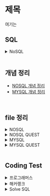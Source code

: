 # 제목
여기는

## SQL

<details>
<summary>NoSQL</summary>

### mongodb fuctions
- insertOne() : 
db.car_info.insertOne({...})
#명령어 설명 예시 정리 필요

- inserMany() 
db.posts.deleteMany({ category: "Event" })
{
  acknowledged: true,
  deletedCount: 4
}

db.posts.deleteMany({})
{
  acknowledged: true,
  deletedCount: 1
}

-find()
db.fruits.find({})

-db.posts.find({}, {_id:1, title:1, category:1, likes:1}) ;

-db.posts.updateMany({}, {$inc : {likes : 1} }) ;

</details>

<br/>

## 개념 정리
- [NOSQL 개념 정리]()
- [MYSQL 개념 정리]()

<br/>

## file 정리
<details>
<summary>NOSQL</summary>

|구분|파일명|적용내용|파일내용|비고|
|--|--|--|--|--|
|1|[mongo_insert.py](./NoSQL/mongo_insert.py)||||
|2|[mongo_inserts_doubleCollection.py](./NoSQL/mongo_inserts_doubleCollection.py)||||
|3|[mongo_finds.py](./NoSQL/mongo_finds.py)||||
|4|[mongo_deletes.py](./NoSQL/mongo_deletes.py)||||

</details>

<details>
<summary>NOSQL QUEST</summary>

|구분|파일명|적용내용|파일내용|비고|
|--|--|--|--|--|
|1|[mongo_insert_functions.py](./NoSQL/quests/mongo_insert_functions.py)||||
|2|[todolist.py](./NoSQL/quests/todolist.py)||||
|3|[solvingProblem_main.py](/docs/NoSQL/quests/solvingProblem_main.py)||||
|4|[solvingProblem_functions.py](./NoSQL/quests/solvingProblem_functions.py)||||


</details>

<details>
<summary>MYSQL</summary>

|구분|파일명|적용내용|파일내용|비고|
|--|--|--|--|--|
|1|||||
|2|||||
|3|||||
|4|||||
|5|||||
|6|||||
|7|||||
|8|||||
|9|||||
|10|||||
|11|||||
|12|||||

</details>

<details>
<summary>MYSQL QUEST</summary>

|구분|파일명|적용내용|파일내용|비고|
|--|--|--|--|--|
|1|[STUDY_BOARDS.sql](./SQLs/quests/STUDY_BOARDS.sql)||||
|2|[STUDY_CARS.sql](./SQLs/quests/STUDY_CARS.sql)||||
|3|[STUDY_USERS.sql](./SQLs/quests/STUDY_USERS.sql)||||
|4|[STUDY_MOVIES.sql](./SQLs/quests/STUDY_MOVIES.sql)||||
|5|[notice_inserts.sql](./SQLs/quests/notice_inserts.sql)||||
|6|[notice_deletes.sql](./SQLs/quests/notice_deletes.sql)||||
|7|[STUDY_USERSwithInestSQL.sql](./SQLs/quests/)||||
|8|[selectwhereRangeAndEquals.sql](./SQLs/quests/selectwhereRangeAndEquals.sql)||||
|9|[select_group_havings_orderby.sql](./SQLs/quests/select_group_havings_orderby.sql)||||
|10|[select_subquerys.sql](./SQLs/quests/select_subquerys.sql)||||
|11|[select_joins.sql](./SQLs/quests/select_joins.sql)||||
|12|[select_alls.sql](./SQLs/quests/select_alls.sql)||||
|13|[common_codes.sql]()||||

</details>

<br/>

## Coding Test

<details>
  <summary>프로그래머스</summary>
  
|NO|구분|소스|문제설명|출처|
|--|--|--|--|--|
|1|IS NULL|[SQL](./SQLs/codingtest/131114.sql)|경기도에 위치한 식품창고 목록 출력하기|[프로그래머스 131114](https://school.programmers.co.kr/learn/courses/30/lessons/131114)|
|2|IS NULL|[SQL](./SQLs/codingtest/59039.sql)|이름이 없는 동물의 아이디|[프로그래머스 59039](https://school.programmers.co.kr/learn/courses/30/lessons/59039)|
|3|IS NULL|[SQL](./SQLs/codingtest/59407.sql)|이름이 있는 동물의 아이디|[프로그래머스 59407](https://school.programmers.co.kr/learn/courses/30/lessons/59407)|
|4|IS NULL|[SQL](./SQLs/codingtest/59410.sql)|NULL 처리하기|[프로그래머스 59410](https://school.programmers.co.kr/learn/courses/30/lessons/59410)|
|5|IS NULL|[SQL](./SQLs/codingtest/131528.sql)|나이 정보가 없는 회원 수 구하기|[프로그래머스 131528](https://school.programmers.co.kr/learn/courses/30/lessons/131528)|
|6|IS NULL|[SQL](./SQLs/codingtest/273710.sql)|ROOT 아이템 구하기|[프로그래머스 273710](https://school.programmers.co.kr/learn/courses/30/lessons/273710)|
|7|IS NULL|[SQL](./SQLs/codingtest/273712.sql)|업그레이드 할 수 없는 아이템 구하기|[프로그래머스 273712](https://school.programmers.co.kr/learn/courses/30/lessons/273712)|
|8|IS NULL|[SQL](./SQLs/codingtest/293259.sql)|잡은 물고기의 평균 길이 구하기|[프로그래머스 293259](https://school.programmers.co.kr/learn/courses/30/lessons/293259)|
|9|SUM, MAX, MIN|[SQL](./SQLs/codingtest/131697.sql)|가장 비싼 상품 구하기|[프로그래머스 131697](https://school.programmers.co.kr/learn/courses/30/lessons/131697)|
|10|SUM, MAX, MIN|[SQL](./SQLs/codingtest/131115.sql)|가격이 제일 비싼 식품의 정보 출력하기|[프로그래머스 131115](https://school.programmers.co.kr/learn/courses/30/lessons/131115)|
|11|SUM, MAX, MIN|[SQL](./SQLs/codingtest/59415.sql)|최댓값 구하기|[프로그래머스 59415](https://school.programmers.co.kr/learn/courses/30/lessons/59415)|
|12|SUM, MAX, MIN|[SQL](./SQLs/codingtest/59038.sql)|최솟값 구하기|[프로그래머스 59038](https://school.programmers.co.kr/learn/courses/30/lessons/59038)|
|13|SUM, MAX, MIN|[SQL](./SQLs/codingtest/59406.sql)|동물 수 구하기|[프로그래머스 59406](https://school.programmers.co.kr/learn/courses/30/lessons/59406)|
|14|SUM, MAX, MIN|[SQL](./SQLs/codingtest/59408.sql)|중복 제거하기|[프로그래머스 59408](https://school.programmers.co.kr/learn/courses/30/lessons/59408)|
|15|SUM, MAX, MIN|[SQL](./SQLs/codingtest/273709.sql)|조건에 맞는 아이템들의 가격의 총합 구하기|[프로그래머스 273709](https://school.programmers.co.kr/learn/courses/30/lessons/273709)|
|16|SUM, MAX, MIN|[SQL](./SQLs/codingtest/293261.sql)|물고기 종류 별 대어 찾기|[프로그래머스 293261](https://school.programmers.co.kr/learn/courses/30/lessons/293261)|
|17|SUM, MAX, MIN|[SQL](./SQLs/codingtest/298515.sql)|잡은 물고기 중 가장 큰 물고기의 길이 구하기|[프로그래머스 298515](https://school.programmers.co.kr/learn/courses/30/lessons/298515)|
|18|SUM, MAX, MIN|[SQL](./SQLs/codingtest/299310.sql)|연도별 대장균 크기의 편차 구하기 |[프로그래머스 299310](https://school.programmers.co.kr/learn/courses/30/lessons/299310)|
|19|SELECT|[SQL](./SQLs/codingtest/151136.sql)|평균 일일 대여 요금 구하기|[프로그래머스 151136](https://school.programmers.co.kr/learn/courses/30/lessons/151136)|
|20|SELECT|[SQL](./SQLs/codingtest/144853.sql)|조건에 맞는 도서 리스트 출력하기|[프로그래머스 144853](https://school.programmers.co.kr/learn/courses/30/lessons/144853)|
|21|SELECT|[SQL](./SQLs/codingtest/132201.sql)|12세 이하인 여자 환자 목록 출력하기|[프로그래머스 132201](https://school.programmers.co.kr/learn/courses/30/lessons/132201)|
|22|SELECT|[SQL](./SQLs/codingtest/164673.sql)|조건에 부합하는 중고거래 댓글 조회하기|[프로그래머스 164673](https://school.programmers.co.kr/learn/courses/30/lessons/164673)|
|23|SELECT|[SQL](./SQLs/codingtest/131120.sql)|3월에 태어난 여성 회원 목록 출력하기|[프로그래머스 131120](https://school.programmers.co.kr/learn/courses/30/lessons/131120)|
|24|SELECT|[SQL](./SQLs/codingtest/132203.sql)|흉부외과 또는 일반외과 의사 목록 출력하기|[프로그래머스 132203](https://school.programmers.co.kr/learn/courses/30/lessons/132203)|
|25|SELECT|[SQL](./SQLs/codingtest/133025.sql)|과일로 만든 아이스크림 고르기|[프로그래머스 133025](https://school.programmers.co.kr/learn/courses/30/lessons/133025)|
|26|SELECT|[SQL](./SQLs/codingtest/133024.sql)|인기있는 아이스크림|[프로그래머스 133024](https://school.programmers.co.kr/learn/courses/30/lessons/133024)|
|27|SELECT|[SQL](./SQLs/codingtest/131112.sql)|강원도에 위치한 생산공장 목록 출력하기|[프로그래머스 131112](https://school.programmers.co.kr/learn/courses/30/lessons/131112)|
|28|SELECT|[SQL](./SQLs/codingtest/131118.sql)|서울에 위치한 식당 목록 출력하기|[프로그래머스 131118](https://school.programmers.co.kr/learn/courses/30/lessons/131118)|
|29|SELECT|[SQL](./SQLs/codingtest/131536.sql)|재구매가 일어난 상품과 회원 리스트 구하기|[프로그래머스 131536](https://school.programmers.co.kr/learn/courses/30/lessons/131536)|
|30|SELECT|[SQL](./SQLs/codingtest/59034.sql)|모든 레코드 조회하기|[프로그래머스 59034](https://school.programmers.co.kr/learn/courses/30/lessons/59034)|
|31|SELECT|[SQL](./SQLs/codingtest/131537.sql)|오프라인/온라인 판매 데이터 통합하기|[프로그래머스 131537](https://school.programmers.co.kr/learn/courses/30/lessons/131537)|
|32|SELECT|[SQL](./SQLs/codingtest/59035.sql)|역순 정렬하기|[프로그래머스 59035](https://school.programmers.co.kr/learn/courses/30/lessons/59035)|
|33|SELECT|[SQL](./SQLs/codingtest/59036.sql)|아픈 동물 찾기|[프로그래머스 59036](https://school.programmers.co.kr/learn/courses/30/lessons/59036)|
|34|SELECT|[SQL](./SQLs/codingtest/59037.sql)|어린 동물 찾기|[프로그래머스 59037](https://school.programmers.co.kr/learn/courses/30/lessons/59037)|
|35|SELECT|[SQL](./SQLs/codingtest/59403.sql)|동물의 아이디와 이름|[프로그래머스 59403](https://school.programmers.co.kr/learn/courses/30/lessons/59403)|
|36|SELECT|[SQL](./SQLs/codingtest/59404.sql)|여러 기준으로 정렬하기|[프로그래머스 59404](https://school.programmers.co.kr/learn/courses/30/lessons/59404)|
|37|SELECT|[SQL](./SQLs/codingtest/59405.sql)|상위 n개 레코드|[프로그래머스 59405](https://school.programmers.co.kr/learn/courses/30/lessons/59405)|
|38|SELECT|[SQL](./SQLs/codingtest/131535.sql)|조건에 맞는 회원수 구하기|[프로그래머스 131535](https://school.programmers.co.kr/learn/courses/30/lessons/131535)|
|39|SELECT|[SQL](./SQLs/codingtest/273711.sql)|업그레이드 된 아이템 구하기|[프로그래머스 273711](https://school.programmers.co.kr/learn/courses/30/lessons/273711)|
|40|SELECT|[SQL](./SQLs/codingtest/276013.sql)|Python 개발자 찾기|[프로그래머스 276013](https://school.programmers.co.kr/learn/courses/30/lessons/276013)|
|41|SELECT|[SQL](./SQLs/codingtest/276034.sql)|조건에 맞는 개발자 찾기|[프로그래머스 276034](https://school.programmers.co.kr/learn/courses/30/lessons/276034)|
|42|SELECT|[SQL](./SQLs/codingtest/293258.sql)|잔챙이 잡은 수 구하기|[프로그래머스 293258](https://school.programmers.co.kr/learn/courses/30/lessons/293258)|
|43|SELECT|[SQL](./SQLs/codingtest/298517.sql)|가장 큰 물고기 10마리 구하기|[프로그래머스 298517](https://school.programmers.co.kr/learn/courses/30/lessons/298517)|
|44|SELECT|[SQL](./SQLs/codingtest/298518.sql)|특정 물고기를 잡은 총 수 구하기|[프로그래머스 298518](https://school.programmers.co.kr/learn/courses/30/lessons/298518)|
|45|SELECT|[SQL](./SQLs/codingtest/299305.sql)|대장균들의 자식의 수 구하기|[프로그래머스 299305](https://school.programmers.co.kr/learn/courses/30/lessons/299305)|
|46|SELECT|[SQL](./SQLs/codingtest/299307.sql)|대장균의 크기에 따라 분류하기 1|[프로그래머스 299307](https://school.programmers.co.kr/learn/courses/30/lessons/299307)|
|47|SELECT|[SQL](./SQLs/codingtest/301646.sql)|특정 형질을 가지는 대장균 찾기|[프로그래머스 301646](https://school.programmers.co.kr/learn/courses/30/lessons/301646)|
|48|SELECT|[SQL](./SQLs/codingtest/301647.sql)|부모의 형질을 모두 가지는 대장균 찾기|[프로그래머스 301647](https://school.programmers.co.kr/learn/courses/30/lessons/301647)|
|49|SELECT|[SQL](./SQLs/codingtest/301649.sql)|대장균의 크기에 따라 분류하기 2|[프로그래머스 301649](https://school.programmers.co.kr/learn/courses/30/lessons/301649)|
|50|SELECT|[SQL](./SQLs/codingtest/301650.sql)|특정 세대의 대장균 찾기|[프로그래머스 301650](https://school.programmers.co.kr/learn/courses/30/lessons/301650)|
|51|SELECT|[SQL](./SQLs/codingtest/301651.sql)|멸종위기의 대장균 찾기|[프로그래머스 301651](https://school.programmers.co.kr/learn/courses/30/lessons/301651)|
|53|JOIN|[SQL](./SQLs/codingtest/133027.sql)|주문량이 많은 아이스크림들 조회하기|[프로그래머스 133027](https://school.programmers.co.kr/learn/courses/30/lessons/133027)|
|54|JOIN|[SQL](./SQLs/codingtest/131117.sql)|5월 식품들의 총매출 조회하기|[프로그래머스 131117](https://school.programmers.co.kr/learn/courses/30/lessons/131117)|
|55|JOIN|[SQL](./SQLs/codingtest/157339.sql)|특정 기간동안 대여 가능한 자동차들의 대여비용 구하기|[프로그래머스 157339](https://school.programmers.co.kr/learn/courses/30/lessons/157339)|
|56|JOIN|[SQL](./SQLs/codingtest/144854.sql)|조건에 맞는 도서와 저자 리스트 출력하기|[프로그래머스 144854](https://school.programmers.co.kr/learn/courses/30/lessons/144854)|
|57|JOIN|[SQL](./SQLs/codingtest/131124.sql)|그룹별 조건에 맞는 식당 목록 출력하기|[프로그래머스 131124](https://school.programmers.co.kr/learn/courses/30/lessons/131124)|
|58|JOIN|[SQL](./SQLs/codingtest/59042.sql)|없어진 기록 찾기|[프로그래머스 59042](https://school.programmers.co.kr/learn/courses/30/lessons/59042)|
|59|JOIN|[SQL](./SQLs/codingtest/59043.sql)|있었는데요 없었습니다|[프로그래머스 59043](https://school.programmers.co.kr/learn/courses/30/lessons/59043)|
|60|JOIN|[SQL](./SQLs/codingtest/59044.sql)|오랜 기간 보호한 동물(1)|[프로그래머스 59044](https://school.programmers.co.kr/learn/courses/30/lessons/59044)|
|61|JOIN|[SQL](./SQLs/codingtest/59045.sql)|보호소에서 중성화한 동물|[프로그래머스 59045](https://school.programmers.co.kr/learn/courses/30/lessons/59045)|
|62|JOIN|[SQL](./SQLs/codingtest/131533.sql)|상품 별 오프라인 매출 구하기|[프로그래머스 131533](https://school.programmers.co.kr/learn/courses/30/lessons/131533)|
|52|JOIN|[SQL](./SQLs/codingtest/131534.sql)|상품을 구매한 회원 비율 구하기|[프로그래머스 131534](https://school.programmers.co.kr/learn/courses/30/lessons/131534)|
|63|JOIN|[SQL](./SQLs/codingtest/276035.sql)|FrontEnd 개발자 찾기|[프로그래머스 276035](https://school.programmers.co.kr/learn/courses/30/lessons/276035)|
|64|GROUP BY|[SQL](./SQLs/codingtest/151137.sql)|자동차 종류 별 특정 옵션이 포함된 자동차 수 구하기|[프로그래머스 151137](https://school.programmers.co.kr/learn/courses/30/lessons/151137)|
|65|GROUP BY|[SQL](./SQLs/codingtest/151139.sql)|대여 횟수가 많은 자동차들의 월별 대여 횟수 구하기|[프로그래머스 151139](https://school.programmers.co.kr/learn/courses/30/lessons/151139)|
|66|GROUP BY|[SQL](./SQLs/codingtest/133026.sql)|성분으로 구분한 아이스크림 총 주문량|[프로그래머스 133026](https://school.programmers.co.kr/learn/courses/30/lessons/133026)|
|67|GROUP BY|[SQL](./SQLs/codingtest/164668.sql)|조건에 맞는 사용자와 총 거래금액 조회하기|[프로그래머스 164668](https://school.programmers.co.kr/learn/courses/30/lessons/164668)|
|68|GROUP BY|[SQL](./SQLs/codingtest/131123.sql)|즐겨찾기가 가장 많은 식당 정보 출력하기|[프로그래머스 131123](https://school.programmers.co.kr/learn/courses/30/lessons/131123)|
|69|GROUP BY|[SQL](./SQLs/codingtest/144855.sql)|카테고리 별 도서 판매량 집계하기|[프로그래머스 144855](https://school.programmers.co.kr/learn/courses/30/lessons/144855)|
|70|GROUP BY|[SQL](./SQLs/codingtest/157340.sql)|자동차 대여 기록에서 대여중 / 대여 가능 여부 구분하기|[프로그래머스 157340](https://school.programmers.co.kr/learn/courses/30/lessons/157340)|
|71|GROUP BY|[SQL](./SQLs/codingtest/132202.sql)|진료과별 총 예약 횟수 출력하기|[프로그래머스 132202](https://school.programmers.co.kr/learn/courses/30/lessons/132202)|
|72|GROUP BY|[SQL](./SQLs/codingtest/144856.sql)|저자 별 카테고리 별 매출액 집계하기|[프로그래머스 144856](https://school.programmers.co.kr/learn/courses/30/lessons/144856)|
|73|GROUP BY|[SQL](./SQLs/codingtest/131116.sql)|식품분류별 가장 비싼 식품의 정보 조회하기|[프로그래머스 131116](https://school.programmers.co.kr/learn/courses/30/lessons/131116)|
|74|GROUP BY|[SQL](./SQLs/codingtest/59040.sql)|고양이와 개는 몇 마리 있을까|[프로그래머스 59040](https://school.programmers.co.kr/learn/courses/30/lessons/59040)|
|75|GROUP BY|[SQL](./SQLs/codingtest/59041.sql)|동명 동물 수 찾기|[프로그래머스 59041](https://school.programmers.co.kr/learn/courses/30/lessons/59041)|
|76|GROUP BY|[SQL](./SQLs/codingtest/131532.sql)|년, 월, 성별 별 상품 구매 회원 수 구하기|[프로그래머스 131532](https://school.programmers.co.kr/learn/courses/30/lessons/131532)|
|77|GROUP BY|[SQL](./SQLs/codingtest/59412.sql)|입양 시각 구하기(1)|[프로그래머스 59412](https://school.programmers.co.kr/learn/courses/30/lessons/59412)|
|78|GROUP BY|[SQL](./SQLs/codingtest/59413.sql)|입양 시각 구하기(2)|[프로그래머스 59413](https://school.programmers.co.kr/learn/courses/30/lessons/59413)|
|79|GROUP BY|[SQL](./SQLs/codingtest/131530.sql)|가격대 별 상품 개수 구하기|[프로그래머스 131530](https://school.programmers.co.kr/learn/courses/30/lessons/131530)|
|80|GROUP BY|[SQL](./SQLs/codingtest/276036.sql)|언어별 개발자 분류하기|[프로그래머스 276036](https://school.programmers.co.kr/learn/courses/30/lessons/276036)|
|81|GROUP BY|[SQL](./SQLs/codingtest/284527.sql)|조건에 맞는 사원 정보 조회하기|[프로그래머스 284527](https://school.programmers.co.kr/learn/courses/30/lessons/284527)|
|82|GROUP BY|[SQL](./SQLs/codingtest/284528.sql)|연간 평가점수에 해당하는 평가 등급 및 성과금 조회하기|[프로그래머스 284528](https://school.programmers.co.kr/learn/courses/30/lessons/284528)|
|83|GROUP BY|[SQL](./SQLs/codingtest/284529.sql)|부서별 평균 연봉 조회하기|[프로그래머스 284529](https://school.programmers.co.kr/learn/courses/30/lessons/284529)|
|84|GROUP BY|[SQL](./SQLs/codingtest/284531.sql)|노선별 평균 역 사이 거리 조회하기|[프로그래머스 284531](https://school.programmers.co.kr/learn/courses/30/lessons/284531)|
|85|GROUP BY|[SQL](./SQLs/codingtest/293257.sql)|물고기 종류 별 잡은 수 구하기|[프로그래머스 293257](https://school.programmers.co.kr/learn/courses/30/lessons/293257)|
|86|GROUP BY|[SQL](./SQLs/codingtest/293260.sql)|월별 잡은 물고기 수 구하기|[프로그래머스 293260](https://school.programmers.co.kr/learn/courses/30/lessons/293260)|
|87|GROUP BY|[SQL](./SQLs/codingtest/298519.sql)|특정 조건을 만족하는 물고기별 수와 최대 길이 구하기|[프로그래머스 298519](https://school.programmers.co.kr/learn/courses/30/lessons/298519)|
|88|String, Date|[SQL](./SQLs/codingtest/164671.sql)|조회수가 가장 많은 중고거래 게시판의 첨부파일 조회하기|[프로그래머스 164671](https://school.programmers.co.kr/learn/courses/30/lessons/164671)|
|89|String, Date|[SQL](./SQLs/codingtest/157343.sql)|특정 옵션이 포함된 자동차 리스트 구하기|[프로그래머스 157343](https://school.programmers.co.kr/learn/courses/30/lessons/157343)|
|90|String, Date|[SQL](./SQLs/codingtest/151141.sql)|자동차 대여 기록 별 대여 금액 구하기|[프로그래머스 151141](https://school.programmers.co.kr/learn/courses/30/lessons/151141)|
|91|String, Date|[SQL](./SQLs/codingtest/164672.sql)|조건에 부합하는 중고거래 상태 조회하기|[프로그래머스 164672](https://school.programmers.co.kr/learn/courses/30/lessons/164672)|
|92|String, Date|[SQL](./SQLs/codingtest/131113.sql)|조건별로 분류하여 주문상태 출력하기|[프로그래머스 131113](https://school.programmers.co.kr/learn/courses/30/lessons/131113)|
|93|String, Date|[SQL](./SQLs/codingtest/164670.sql)|조건에 맞는 사용자 정보 조회하기|[프로그래머스 164670](https://school.programmers.co.kr/learn/courses/30/lessons/164670)|
|94|String, Date|[SQL](./SQLs/codingtest/157341.sql)|대여 기록이 존재하는 자동차 리스트 구하기|[프로그래머스 157341](https://school.programmers.co.kr/learn/courses/30/lessons/157341)|
|95|String, Date|[SQL](./SQLs/codingtest/151138.sql)|자동차 대여 기록에서 장기/단기 대여 구분하기|[프로그래머스 151138](https://school.programmers.co.kr/learn/courses/30/lessons/151138)|
|96|String, Date|[SQL](./SQLs/codingtest/157342.sql)|자동차 평균 대여 기간 구하기|[프로그래머스 157342](https://school.programmers.co.kr/learn/courses/30/lessons/157342)|
|97|String, Date|[SQL](./SQLs/codingtest/132204.sql)|취소되지 않은 진료 예약 조회하기|[프로그래머스 132204](https://school.programmers.co.kr/learn/courses/30/lessons/132204)|
|98|String, Date|[SQL](./SQLs/codingtest/59046.sql)|루시와 엘라 찾기|[프로그래머스 59046](https://school.programmers.co.kr/learn/courses/30/lessons/59046)|
|99|String, Date|[SQL](./SQLs/codingtest/59047.sql)|이름에 el이 들어가는 동물 찾기|[프로그래머스 59047](https://school.programmers.co.kr/learn/courses/30/lessons/59047)|
|100|String, Date|[SQL](./SQLs/codingtest/59409.sql)|중성화 여부 파악하기|[프로그래머스 59409](https://school.programmers.co.kr/learn/courses/30/lessons/59409)|
|101|String, Date|[SQL](./SQLs/codingtest/59411.sql)|오랜 기간 보호한 동물(2)|[프로그래머스 59411](https://school.programmers.co.kr/learn/courses/30/lessons/59411)|
|102|String, Date|[SQL](./SQLs/codingtest/131529.sql)|카테고리 별 상품 개수 구하기|[프로그래머스 131529](https://school.programmers.co.kr/learn/courses/30/lessons/131529)|
|103|String, Date|[SQL](./SQLs/codingtest/59414.sql)|DATETIME에서 DATE로 형 변환|[프로그래머스 59414](https://school.programmers.co.kr/learn/courses/30/lessons/59414)|
|104|String, Date|[SQL](./SQLs/codingtest/284530.sql)|연도 별 평균 미세먼지 농도 조회하기|[프로그래머스 284530](https://school.programmers.co.kr/learn/courses/30/lessons/284530)|
|105|String, Date|[SQL](./SQLs/codingtest/298516.sql)|한 해에 잡은 물고기 수 구하기|[프로그래머스 298516](https://school.programmers.co.kr/learn/courses/30/lessons/298516)|
|106|String, Date|[SQL](./SQLs/codingtest/299308.sql)|분기별 분화된 대장균의 개체 수 구하기|[프로그래머스 299308](https://school.programmers.co.kr/learn/courses/30/lessons/299308)|

<p>🤗프로그래머스 완료!🤗</p>

![Programmers_SQL](./SQLs/codingtest/img/programmers_SQL.PNG)
</details>

<details>
  <summary>해커랭크</summary>

|NO|구분|소스|문제설명|출처|
|--|--|--|--|--|
|1|Basic Select|[SQL](./SQLs/codingtest/HackerRank_001.sql)|Revising the Select Query I|[해커랭크 001](https://www.hackerrank.com/challenges/revising-the-select-query/problem?isFullScreen=true)|
|2|Basic Select|[SQL](./SQLs/codingtest/HackerRank_002.sql)|Revising the Select Query II|[해커랭크 002](https://www.hackerrank.com/challenges/revising-the-select-query-2/problem?isFullScreen=true)|
|3|Basic Select|[SQL](./SQLs/codingtest/HackerRank_003.sql)|Select All|[해커랭크 003](https://www.hackerrank.com/challenges/select-all-sql/problem?isFullScreen=true)|
|4|Basic Select|[SQL](./SQLs/codingtest/HackerRank_004.sql)|Select By ID|[해커랭크 004](https://www.hackerrank.com/challenges/select-by-id/problem?isFullScreen=true)|
|5|Basic Select|[SQL](./SQLs/codingtest/HackerRank_005.sql)|Japanese Cities' Attributes|[해커랭크 005](https://www.hackerrank.com/challenges/japanese-cities-attributes/problem?isFullScreen=true)|
|6|Basic Select|[SQL](./SQLs/codingtest/HackerRank_006.sql)|Japanese Cities' Names|[해커랭크 006](https://www.hackerrank.com/challenges/japanese-cities-name/problem?isFullScreen=true)|
|7|Basic Select|[SQL](./SQLs/codingtest/HackerRank_007.sql)|Weather Observation Station 1|[해커랭크 007](https://www.hackerrank.com/challenges/weather-observation-station-1/problem?isFullScreen=true)|
|8|Basic Select|[SQL](./SQLs/codingtest/HackerRank_008.sql)|Weather Observation Station 3|[해커랭크 008](https://www.hackerrank.com/challenges/weather-observation-station-3/problem?isFullScreen=true)|
|9|Basic Select|[SQL](./SQLs/codingtest/HackerRank_009.sql)|Weather Observation Station 4|[해커랭크 009](https://www.hackerrank.com/challenges/weather-observation-station-4/problem?isFullScreen=true)|
|10|Basic Select|[SQL](./SQLs/codingtest/HackerRank_010.sql)|Weather Observation Station 5|[해커랭크 010](https://www.hackerrank.com/challenges/weather-observation-station-5/problem?isFullScreen=true)|
|11|Basic Select|[SQL](./SQLs/codingtest/HackerRank_011.sql)|Weather Observation Station 6|[해커랭크 011](https://www.hackerrank.com/challenges/weather-observation-station-6/problem?isFullScreen=true)|
|12|Basic Select|[SQL](./SQLs/codingtest/HackerRank_012.sql)|Weather Observation Station 7|[해커랭크 012](https://www.hackerrank.com/challenges/weather-observation-station-7/problem?isFullScreen=true)|
|13|Basic Select|[SQL](./SQLs/codingtest/HackerRank_013.sql)|Weather Observation Station 8|[해커랭크 013](https://www.hackerrank.com/challenges/weather-observation-station-8/problem?isFullScreen=true)|
|14|Basic Select|[SQL](./SQLs/codingtest/HackerRank_014.sql)|Weather Observation Station 9|[해커랭크 014](https://www.hackerrank.com/challenges/weather-observation-station-9/problem?isFullScreen=true)|
|15|Basic Select|[SQL](./SQLs/codingtest/HackerRank_015.sql)|Weather Observation Station 10|[해커랭크 015](https://www.hackerrank.com/challenges/weather-observation-station-10/problem?isFullScreen=true)|
|16|Basic Select|[SQL](./SQLs/codingtest/HackerRank_016.sql)|Weather Observation Station 11|[해커랭크 016](https://www.hackerrank.com/challenges/weather-observation-station-11/problem?isFullScreen=true)|
|17|Basic Select|[SQL](./SQLs/codingtest/HackerRank_017.sql)|Weather Observation Station 12|[해커랭크 017](https://www.hackerrank.com/challenges/weather-observation-station-12/problem?isFullScreen=true)|
|18|Basic Select|[SQL](./SQLs/codingtest/HackerRank_018.sql)|Higher Than 75 Marks|[해커랭크 018](https://www.hackerrank.com/challenges/more-than-75-marks/problem?isFullScreen=true)|
|19|Basic Select|[SQL](./SQLs/codingtest/HackerRank_019.sql)|Employee Names|[해커랭크 019](https://www.hackerrank.com/challenges/name-of-employees/problem?isFullScreen=true)|
|20|Basic Select|[SQL](./SQLs/codingtest/HackerRank_020.sql)|Employee Salaries|[해커랭크 020](https://www.hackerrank.com/challenges/salary-of-employees/problem?isFullScreen=true)|

</details>

<details>
  <summary>Solve SQL</summary>

|NO|구분|소스|문제설명|출처|
|--|--|--|--|--|
|1|모든 데이터 조회하기|[SQL](./SQLs/codingtest/SolveSQL_001.sql)|select-all|[SolveSQL_001](https://solvesql.com/problems/select-all/)|
|2|데이터 정렬하기|[SQL](./SQLs/codingtest/SolveSQL_002.sql)|order-by|[SolveSQL_002](https://solvesql.com/problems/order-by/)|
|3|특정 컬럼만 조회하기|[SQL](./SQLs/codingtest/SolveSQL_003.sql)|select-column|[SolveSQL_003](https://solvesql.com/problems/select-column/)|
|4|레스토랑의 영업일|[SQL](./SQLs/codingtest/SolveSQL_004.sql)|restaurant-business-day|[SolveSQL_004](https://solvesql.com/problems/restaurant-business-day/)|
|5|다음날도 서울숲의 미세먼지 농도는 나쁨 😢|[SQL](./SQLs/codingtest/SolveSQL_005.sql)|bad-finedust-measure|[SolveSQL_005](https://solvesql.com/problems/bad-finedust-measure/)|
|6|일부 데이터 조회하기|[SQL](./SQLs/codingtest/SolveSQL_006.sql)|select-where|[SolveSQL_006](https://solvesql.com/problems/select-where/)|
|7|데이터 그룹으로 묶기|[SQL](./SQLs/codingtest/SolveSQL_007.sql)|group-by|[SolveSQL_007](https://solvesql.com/problems/group-by/)|
|8|몇 분이서 오셨어요?|[SQL](./SQLs/codingtest/SolveSQL_008.sql)|size-of-table|[SolveSQL_008](https://solvesql.com/problems/size-of-table/)|
|9|최근 올림픽이 개최된 도시|[SQL](./SQLs/codingtest/SolveSQL_009.sql)|olympic-cities|[SolveSQL_009](https://solvesql.com/problems/olympic-cities/)|
|10|우리 플랫폼에 정착한 판매자 1|[SQL](./SQLs/codingtest/SolveSQL_010.sql)|settled-sellers-1|[SolveSQL_010](https://solvesql.com/problems/settled-sellers-1/)|
|11|최고의 근무일을 찾아라|[SQL](./SQLs/codingtest/SolveSQL_011.sql)|best-working-day|[SolveSQL_011](https://solvesql.com/problems/best-working-day/)|
|12|첫 주문과 마지막 주문|[SQL](./SQLs/codingtest/SolveSQL_012.sql)|first-and-last-orders|[SolveSQL_012](https://solvesql.com/problems/first-and-last-orders/)|
|13|많이 주문한 테이블 찾기|[SQL](./SQLs/codingtest/SolveSQL_013.sql)|find-tables-with-high-bill|[SolveSQL_013](https://solvesql.com/problems/find-tables-with-high-bill/)|
|14|레스토랑의 일일 평균 매출액 계산하기|[SQL](./SQLs/codingtest/SolveSQL_014.sql)|sales-summary|[SolveSQL_014](https://solvesql.com/problems/sales-summary/)|
|15|두 테이블 결합하기|[SQL](./SQLs/codingtest/SolveSQL_015.sql)|join|[SolveSQL_015](https://solvesql.com/problems/join/)|
|16|레스토랑 웨이터의 팁 분석|[SQL](./SQLs/codingtest/SolveSQL_016.sql)|tip-analysis|[SolveSQL_016](https://solvesql.com/problems/tip-analysis/)|
|17|레스토랑의 일일 매출|[SQL](./SQLs/codingtest/SolveSQL_017.sql)|daily-revenue|[SolveSQL_017](https://solvesql.com/problems/daily-revenue/)|
|18|레스토랑의 대목|[SQL](./SQLs/codingtest/SolveSQL_018.sql)|high-season-of-restaurant|[SolveSQL_018](https://solvesql.com/problems/high-season-of-restaurant/)|
|19|일별 블로그 방문자 수 집계|[SQL](./SQLs/codingtest/SolveSQL_019.sql)|blog-counter|[SolveSQL_019](https://solvesql.com/problems/blog-counter/)|
|20|우리 플랫폼에 정착한 판매자 2|[SQL](./SQLs/codingtest/SolveSQL_020.sql)|settled-sellers-2|[SolveSQL_020](https://solvesql.com/problems/settled-sellers-2/)|
|21|크리스마스 게임 찾기|[SQL](./SQLs/codingtest/SolveSQL_021.sql)|find-christmas-games|[SolveSQL_021](https://solvesql.com/problems/find-christmas-games/)|

</details>
